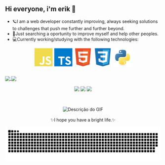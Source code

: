 ## Hi everyone, i'm erik 👋

- 🪐I am a web developer constantly improving, always seeking solutions to challenges that push me further and further beyond.
- 🌱Just searching a oportunity to improve myself and help other peoples.
- 💻Currently working/studying with the following technologies:
<div style="display: inline_block" align="center">
  <img align="center" alt="Js" height="60" width="60" src="https://raw.githubusercontent.com/devicons/devicon/master/icons/javascript/javascript-plain.svg">
  <img align="center" alt="Ts" height="60" width="60" src="https://raw.githubusercontent.com/devicons/devicon/master/icons/typescript/typescript-plain.svg">
  <img align="center" alt="HTML" height="60" width="60" src="https://raw.githubusercontent.com/devicons/devicon/master/icons/html5/html5-original.svg">
  <img align="center" alt="CSS" height="60" width="60" src="https://raw.githubusercontent.com/devicons/devicon/master/icons/css3/css3-original.svg">
  <img align="center" alt="Python" height="60" width="60" src="https://raw.githubusercontent.com/devicons/devicon/master/icons/python/python-original.svg">
</div>

## 

<a href="https://github.com/anuraghazra/github-readme-stats">
  <img height=200 align="center" src="https://github-readme-stats.vercel.app/api?username=ErikSsilva&theme=tokyonight" />
</a>
<a href="https://github.com/anuraghazra/convoychat">
  <img height=200 align="center" src="https://github-readme-stats.vercel.app/api/top-langs?username=ErikSsilva&layout=compact&langs_count=8&card_width=320&theme=tokyonight" />
</a><br><br>

<div align="center"> 
  <a href="https://Discordapp.com/users/1114385222570610688" target="_blank"><img src="https://img.shields.io/badge/Discord-7289DA?style=for-the-badge&logo=discord&logoColor=white" target="_blank"></a> 
  <a href = "mailto:erik.dev203@gmail.com" target="_blank"><img src="https://img.shields.io/badge/-Gmail-%23333?style=for-the-badge&logo=gmail&logoColor=white" target="_blank"></a>
  <a href="www.linkedin.com/in/erik-silva-65180b130" target="_blank"><img src="https://img.shields.io/badge/-LinkedIn-%230077B5?style=for-the-badge&logo=linkedin&logoColor=white" target="_blank"></a> 
</div><br>

##

<div align="center">
  <img src="https://i.imgur.com/8LTzEjj.gif" alt="Descrição do GIF" width="200" height="200" >
</div>
<br>
  <div align="center">
    ✨I hope you have a bright life.✨
  </div>

  ![Snake animation](https://github.com/ErikSsilva/ErikSsilva/blob/output/github-contribution-grid-snake.svg)
